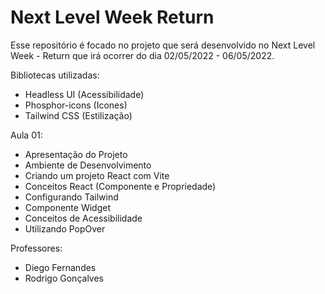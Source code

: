 # Next Level Week Return

Esse repositório é focado no projeto que será desenvolvido no Next Level Week - Return que irá ocorrer do dia 02/05/2022 - 06/05/2022. 

Bibliotecas utilizadas: 
 - Headless UI (Acessibilidade)
 - Phosphor-icons (Icones)
 - Tailwind CSS (Estilização)

Aula 01: 
 - Apresentação do Projeto 
 - Ambiente de Desenvolvimento 
 - Criando um projeto React com Vite 
 - Conceitos React (Componente e Propriedade) 
 - Configurando Tailwind 
 - Componente Widget 
 - Conceitos de Acessibilidade 
 - Utilizando PopOver 

Professores: 
 - Diego Fernandes 
 - Rodrigo Gonçalves 

